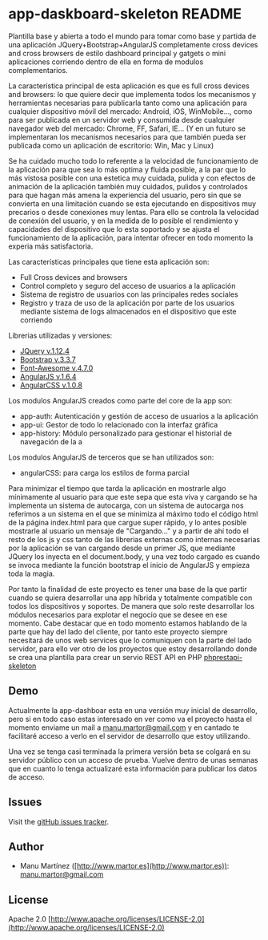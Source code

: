 # app-daskboard-skeleton README #

Plantilla base y abierta a todo el mundo para tomar como base y partida de una aplicación JQuery+Bootstrap+AngularJS completamente cross devices and cross browsers de estilo dashboard principal y gatgets o mini aplicaciones corriendo dentro de ella en forma de modulos complementarios.

La característica principal de esta aplicación es que es full cross devices and browsers: lo que quiere decir que implementa todos los mecanismos y herramientas necesarias para publicarla tanto como una aplicación para cualquier dispositivo móvil del mercado: Android, iOS, WinMobile..., como para ser publicada en un servidor web y consumida desde cualquier navegador web del mercado: Chrome, FF, Safari, IE... (Y en un futuro se implementaran los mecanismos necesarios para que también pueda ser publicada como un aplicación de escritorio: Win, Mac y Linux)

Se ha cuidado mucho todo lo referente a la velocidad de funcionamiento de la aplicación para que sea lo más optima y fluida posible, a la par que lo más vistosa posible con una estetica muy cuidada, pulida y con efectos de animación de la aplicación también muy cuidados, pulidos y controlados para que hagan más amena la experiencia del usuario, pero sin que se convierta en una limitación cuando se esta ejecutando en dispositivos muy precarios o desde conexiones muy lentas. Para ello se controla la velocidad de conexión del usuario, y en la medida de lo posible el rendimiento y capacidades del dispositivo que lo esta soportado y se ajusta el funcionamiento de la aplicación, para intentar ofrecer en todo momento la experia más satisfactoria.

Las características principales que tiene esta aplicación son:

* Full Cross devices and browsers
* Control completo y seguro del acceso de usuarios a la aplicación
* Sistema de registro de usuarios con las principales redes sociales
* Registro y traza de uso de la aplicación por parte de los usuarios mediante sistema de logs almacenados en el dispositivo que este corriendo

Librerias utilizadas y versiones: 

* [JQuery v.1.12.4](http://jquery.com)
* [Bootstrap v.3.3.7](http://getbootstrap.com/2.3.2/)
* [Font-Awesome v.4.7.0](http://fontawesome.io)
* [AngularJS v.1.6.4](https://angularjs.org)
* [AngularCSS v.1.0.8](https://github.com/castillo-io/angular-css)

Los modulos AngularJS creados como parte del core de la app son: 

* app-auth: Autenticación y gestión de acceso de usuarios a la aplicación
* app-ui: Gestor de todo lo relacionado con la interfaz gráfica
* app-history: Módulo personalizado para gestionar el historial de navegación de la a

Los modulos AngularJS de terceros que se han utilizados son: 

* angularCSS: para carga los estilos de forma parcial

Para minimizar el tiempo que tarda la aplicación en mostrarle algo mínimamente al usuario para que este sepa que esta viva y cargando se ha implementa un sistema de autocarga, con un sistema de autocarga nos referimos a un sistema en el que se minimiza al máximo todo el código html de la página index.html para que cargue super rápido, y lo antes posible mostrarle al usuario un mensaje de "Cargando..." y a partir de ahí todo el resto de los js y css tanto de las librerias externas como internas necesarias por la aplicación se van cargando desde un primer JS, que mediante JQuery los inyecta en el document.body, y una vez todo cargado es cuando se invoca mediante la función bootstrap el inicio de AngularJS y empieza toda la magia.

Por tanto la finalidad de este proyecto es tener una base de la que partir cuando se quiera desarrollar una app híbrida y totalmente compatible con todos los dispositivos y soportes. De manera que solo reste desarrollar los módulos necesarios para explotar el negocio que se desee en ese momento. Cabe destacar que en todo momento estamos hablando de la parte que hay del lado del cliente, por tanto este proyecto siempre necesitará de unos web services que lo comuniquen con la parte del lado servidor, para ello ver otro de los proyectos que estoy desarrollando donde se crea una plantilla para crear un servio REST API en PHP [phprestapi-skeleton](https://github.com/manumartor/phprestapi-skeleton)

## Demo ##

Actualmente la app-dashboar esta en una versión muy inicial de desarrollo, pero si en todo caso estas interesado en ver como va el proyecto hasta el momento enviame un mail a [manu.martor@gmail.com](manu.martor@gmail.com) y en cantado te facilitaré acceso a verlo en el servidor de desarrollo que estoy utilizando.

Una vez se tenga casi terminada la primera versión beta se colgará en su servidor público con un acceso de prueba. Vuelve dentro de unas semanas que en cuanto lo tenga actualizaré esta información para publicar los datos de acceso.

## Issues ##

Visit the [gitHub issues tracker](https://github.com/manumartor/app-dashboard-skeleton/issues).

## Author ##

* Manu Martínez ([http://www.martor.es](http://www.martor.es)): manu.martor@gmail.com

## License ##

Apache 2.0 [http://www.apache.org/licenses/LICENSE-2.0](http://www.apache.org/licenses/LICENSE-2.0)
